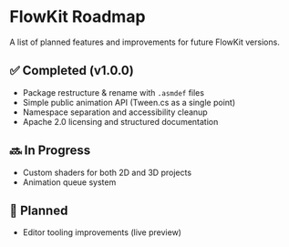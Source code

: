 # FlowKit Roadmap

A list of planned features and improvements for future FlowKit versions.

## ✅ Completed (v1.0.0)
- Package restructure & rename with `.asmdef` files
- Simple public animation API (Tween.cs as a single point)
- Namespace separation and accessibility cleanup
- Apache 2.0 licensing and structured documentation

## 🔜 In Progress
- Custom shaders for both 2D and 3D projects
- Animation queue system

## 🧠 Planned
- Editor tooling improvements (live preview)
